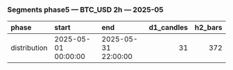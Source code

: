 ### Segments phase5 — BTC_USD 2h — 2025-05

| phase        | start               | end                 |   d1_candles |   h2_bars |
|:-------------|:--------------------|:--------------------|-------------:|----------:|
| distribution | 2025-05-01 00:00:00 | 2025-05-31 22:00:00 |           31 |       372 |